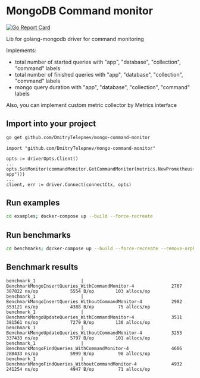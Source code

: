 # MongoDB Command monitor

[![Go Report Card](https://goreportcard.com/badge/github.com/DmitryTelepnev/mongo-command-monitor)](https://goreportcard.com/report/github.com/DmitryTelepnev/mongo-command-monitor)

Lib for golang-mongodb driver for command monitoring

Implements:
* total number of started queries with "app", "database", "collection", "command" labels
* total number of finished queries with "app", "database", "collection", "command" labels
* mongo query duration with "app", "database", "collection", "command" labels

Also, you can implement custom metric collector by Metrics interface

## Import into your project

```bash
go get github.com/DmitryTelepnev/mongo-command-monitor
```

```
import "github.com/DmitryTelepnev/mongo-command-monitor"

opts := driverOpts.Client()
...
opts.SetMonitor(commandMonitor.GetCommandMonitor(metrics.NewPrometheus("examples-app")))
...
client, err := driver.Connect(connectCtx, opts)
```

## Run examples

```bash
cd examples; docker-compose up --build --force-recreate
```

## Run benchmarks

```bash
cd benchmarks; docker-compose up --build --force-recreate --remove-orphans -V --abort-on-container-exit
```
## Benchmark results

```text
benchmark_1                 | BenchmarkMongoInsertQueries_WithCommandMonitor-4              2767            387822 ns/op            5554 B/op        103 allocs/op
benchmark_1                 | BenchmarkMongoInsertQueries_WithoutCommandMonitor-4           2982            353121 ns/op            4388 B/op         75 allocs/op
benchmark_1                 | BenchmarkMongoUpdateQueries_WithCommandMonitor-4              3511            381561 ns/op            7279 B/op        130 allocs/op
benchmark_1                 | BenchmarkMongoUpdateQueries_WithoutCommandMonitor-4           3253            337433 ns/op            5797 B/op        101 allocs/op
benchmark_1                 | BenchmarkMongoFindQueries_WithCommandMonitor-4                4606            280433 ns/op            5999 B/op         98 allocs/op
benchmark_1                 | BenchmarkMongoFindQueries_WithoutCommandMonitor-4             4932            241254 ns/op            4947 B/op         71 allocs/op
```
